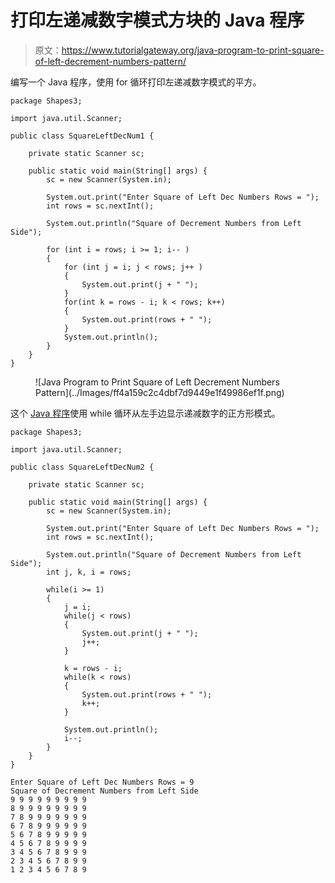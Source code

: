 # 打印左递减数字模式方块的 Java 程序

> 原文：<https://www.tutorialgateway.org/java-program-to-print-square-of-left-decrement-numbers-pattern/>

编写一个 Java 程序，使用 for 循环打印左递减数字模式的平方。

```
package Shapes3;

import java.util.Scanner;

public class SquareLeftDecNum1 {

	private static Scanner sc;

	public static void main(String[] args) {
		sc = new Scanner(System.in);

		System.out.print("Enter Square of Left Dec Numbers Rows = ");
		int rows = sc.nextInt();

		System.out.println("Square of Decrement Numbers from Left Side");

		for (int i = rows; i >= 1; i-- ) 
		{
			for (int j = i; j < rows; j++ ) 
			{
				System.out.print(j + " ");
			}
			for(int k = rows - i; k < rows; k++) 
			{
				System.out.print(rows + " ");
			}
			System.out.println();
		}
	}
}
```

<figure class="wp-block-image size-large">![Java Program to Print Square of Left Decrement Numbers Pattern](../Images/ff4a159c2c4dbf7d9449e1f49986ef1f.png)</figure>

这个 [Java 程序](https://www.tutorialgateway.org/learn-java-programs/)使用 while 循环从左手边显示递减数字的正方形模式。

```
package Shapes3;

import java.util.Scanner;

public class SquareLeftDecNum2 {

	private static Scanner sc;

	public static void main(String[] args) {
		sc = new Scanner(System.in);

		System.out.print("Enter Square of Left Dec Numbers Rows = ");
		int rows = sc.nextInt();

		System.out.println("Square of Decrement Numbers from Left Side");
		int j, k, i = rows; 

		while(i >= 1) 
		{
			j = i; 
			while(j < rows) 
			{
				System.out.print(j + " ");
				j++;
			}

			k = rows - i;
			while(k < rows) 
			{
				System.out.print(rows + " ");
				k++;
			}

			System.out.println();
			i--;
		}
	}
}
```

```
Enter Square of Left Dec Numbers Rows = 9
Square of Decrement Numbers from Left Side
9 9 9 9 9 9 9 9 9 
8 9 9 9 9 9 9 9 9 
7 8 9 9 9 9 9 9 9 
6 7 8 9 9 9 9 9 9 
5 6 7 8 9 9 9 9 9 
4 5 6 7 8 9 9 9 9 
3 4 5 6 7 8 9 9 9 
2 3 4 5 6 7 8 9 9 
1 2 3 4 5 6 7 8 9 
```